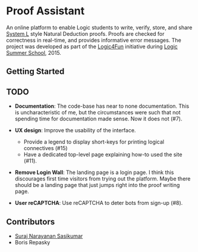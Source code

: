 # Proof Assistant

An online platform to enable Logic students to write, verify, store, and share [System L](https://en.wikipedia.org/wiki/System_L) style Natural Deduction proofs.  Proofs are checked for correctness in real-time, and provides informative error messages. The project was developed as part of the [Logic4Fun](https://l4f.cecs.anu.edu.au/) initiative during [Logic Summer School](lss.cecs.anu.edu.au), 2015.

## Getting Started


## TODO

* **Documentation**: The code-base has near to none documentation. This is uncharacteristic of me, but the circumstances were such that not spending time for documentation made sense. Now it does not (#7).
* **UX design**: Improve the usability of the interface.

  * Provide a legend to display short-keys for printing logical connectives (#15)
  * Have a dedicated top-level page explaining how-to used the site (#11).

* **Remove Login Wall**: The landing page is a login page. I think this discourages first time visitors from trying out the platform. Maybe there should be a landing page that just jumps right into the proof writing page. 

* **User reCAPTCHA**: Use reCAPTCHA to deter bots from sign-up (#8).


## Contributors

* [Suraj Narayanan Sasikumar](https://github.com/surajx)
* Boris Repasky
